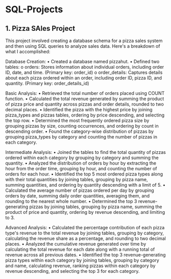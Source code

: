 # SQL-Projects

## 1. Pizza SAles Project

This project involved creating a database schema for a pizza sales system and then using SQL queries to analyze sales data. Here's a breakdown of what I accomplished:

Database Creation:
•	Created a database named pizzahut.
•	Defined two tables: 
o	orders: Stores information about individual orders, including order ID, date, and time. (Primary key: order_id)
o	order_details: Captures details about each pizza ordered within an order, including order ID, pizza ID, and quantity. (Primary key: order_details_id)

Basic Analysis:
•	Retrieved the total number of orders placed using COUNT function.
•	Calculated the total revenue generated by summing the product of pizza price and quantity across pizzas and order details, rounded to two decimal places.
•	Identified the pizza with the highest price by joining pizza_types and pizzas tables, ordering by price descending, and selecting the top row.
•	Determined the most frequently ordered pizza size by grouping pizzas by size, counting occurrences, and ordering by count in descending order.
•	Found the category-wise distribution of pizzas by grouping pizza_types by category and counting the number of pizzas in each category.

Intermediate Analysis:
•	Joined the tables to find the total quantity of pizzas ordered within each category by grouping by category and summing the quantity.
•	Analyzed the distribution of orders by hour by extracting the hour from the order time, grouping by hour, and counting the number of orders for each hour.
•	Identified the top 5 most ordered pizza types along with their total quantities by joining tables, grouping by pizza name, summing quantities, and ordering by quantity descending with a limit of 5.
•	Calculated the average number of pizzas ordered per day by grouping orders by date, summing daily order quantities, averaging them, and rounding to the nearest whole number.
•	Determined the top 3 revenue-generating pizzas by joining tables, grouping by pizza name, summing the product of price and quantity, ordering by revenue descending, and limiting to 3.

Advanced Analysis:
•	Calculated the percentage contribution of each pizza type's revenue to the total revenue by joining tables, grouping by category, calculating the revenue share as a percentage, and rounding to two decimal places.
•	Analyzed the cumulative revenue generated over time by calculating the total revenue for each date along with a running total of revenue across all previous dates.
•	Identified the top 3 revenue-generating pizza types within each category by joining tables, grouping by category and name, calculating revenue, ranking pizzas within each category by revenue descending, and selecting the top 3 for each category.


